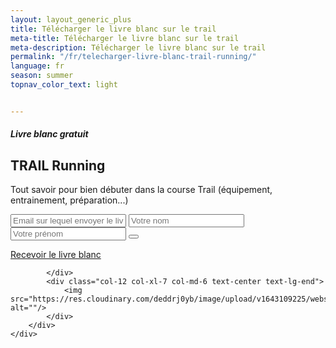 ```yaml
---
layout: layout_generic_plus
title: Télécharger le livre blanc sur le trail
meta-title: Télécharger le livre blanc sur le trail
meta-description: Télécharger le livre blanc sur le trail
permalink: "/fr/telecharger-livre-blanc-trail-running/"
language: fr
season: summer
topnav_color_text: light


---
```


<!-- start section -->
<section class="big-section cover-background background-position-center-bottom" style="background-image:url('https://res.cloudinary.com/deddrj0yb/image/upload/v1638888151/website/global/bg-style-011_jkl11z.jpg');">
    <div class="container">
        <div class="row align-items-center h-720px lg-h-550px md-h-550px xs-h-750px">
            <div class="col-12 col-xl-5 col-md-6 sm-margin-40px-bottom">
                <h5 class="alt-font font-weight-600 text-medium-slate-blue text-uppercase margin-5px-bottom">Livre blanc gratuit</h5>
                <h1 class="alt-font font-weight-700 text-uppercase text-green margin-25px-bottom letter-spacing-minus-1px">TRAIL Running</h1>
                <p class="w-90 text-large line-height-30px">Tout savoir pour bien débuter dans la course Trail (équipement, entrainement, préparation...)</p>
                <form action="email-templates/subscribe-newsletter.php" method="post">
                    <div class="newsletter-email position-relative d-inline-block w-95 margin-20px-top margin-30px-bottom">
                        <input class="border-radius-5px large-input bg-white border-color-white box-shadow-large mt-0 required" name="email" placeholder="Email sur lequel envoyer le livre blanc" type="email">
                        <input class="border-radius-5px large-input bg-white border-color-white box-shadow-large mt-0 required" name="lastname" placeholder="Votre nom" type="lastname">
                        <input class="border-radius-5px large-input bg-white border-color-white box-shadow-large mt-0 required" name="name" placeholder="Votre prénom" type="firstname">
                        <input type="hidden" name="redirect" value="">
                        <button class="btn border-transperent submit" type="submit"></button>
                        <div class="form-results border-radius-5px position-absolute d-none"></div>
                    </div>
                </form>
                <a href="pricing-packages.html" class="btn btn-extra-large btn-round-edge btn-green margin-35px-right md-margin-20px-bottom">Recevoir le livre blanc</a>
             
            </div>
            <div class="col-12 col-xl-7 col-md-6 text-center text-lg-end">
                <img src="https://res.cloudinary.com/deddrj0yb/image/upload/v1643109225/website/summer/1_uga5co.png" alt=""/>
            </div>
        </div>
    </div>
</section>
<!-- end section -->